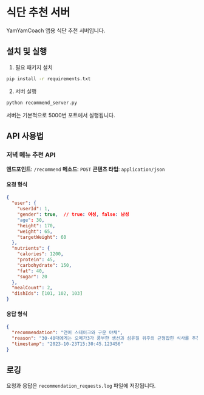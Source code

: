 # 식단 추천 서버

YamYamCoach 앱용 식단 추천 서버입니다.

## 설치 및 실행

1. 필요 패키지 설치
```bash
pip install -r requirements.txt
```

2. 서버 실행
```bash
python recommend_server.py
```

서버는 기본적으로 5000번 포트에서 실행됩니다.

## API 사용법

### 저녁 메뉴 추천 API

**엔드포인트**: `/recommend`
**메소드**: `POST`
**콘텐츠 타입**: `application/json`

#### 요청 형식
```json
{
  "user": {
    "userId": 1,
    "gender": true,  // true: 여성, false: 남성
    "age": 30,
    "height": 170,
    "weight": 65,
    "targetWeight": 60
  },
  "nutrients": {
    "calories": 1200,
    "protein": 45,
    "carbohydrate": 150,
    "fat": 40,
    "sugar": 20
  },
  "mealCount": 2,
  "dishIds": [101, 102, 103]
}
```

#### 응답 형식
```json
{
  "recommendation": "연어 스테이크와 구운 야채",
  "reason": "30-40대에게는 오메가3가 풍부한 생선과 섬유질 위주의 균형잡힌 식사를 추천합니다.",
  "timestamp": "2023-10-23T15:30:45.123456"
}
```

## 로깅

요청과 응답은 `recommendation_requests.log` 파일에 저장됩니다. 